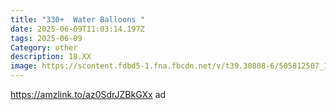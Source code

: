 ```yaml
---
title: "330+  Water Balloons "
date: 2025-06-09T11:03:14.197Z
tags: 2025-06-09
Category: other
description: 18.XX
image: https://scontent.fdbd5-1.fna.fbcdn.net/v/t39.30808-6/505812507_122163208340522111_4954928233484402599_n.jpg?_nc_cat=101&ccb=1-7&_nc_sid=127cfc&_nc_ohc=MUjPO4vRzfAQ7kNvwFk5EIb&_nc_oc=Adm1HT4O-vQx-vJSYendGx98yUpIexNRM1gZC5EJnmDcWB_qf7tK1z_vEUnpVg8IOEPAr9Xbv9s86s1zkXQeBQhO&_nc_zt=23&_nc_ht=scontent.fdbd5-1.fna&_nc_gid=K4WwW465_aAbkD8nRnW9kw&oh=00_AfPIJ-ORgwrORhGGB3EnrU1e6UBfQVQg_7Vs-NFzIntruQ&oe=684C8C43
---
```

https://amzlink.to/az0SdrJZBkGXx   ad